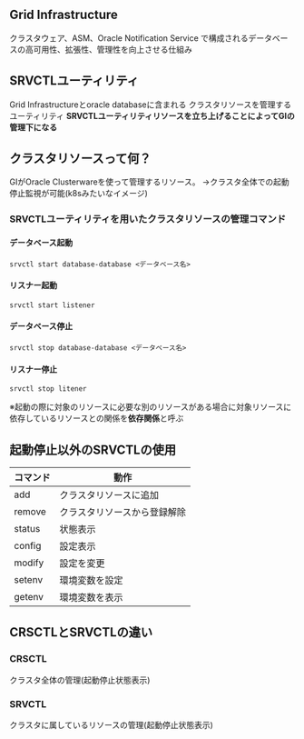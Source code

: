 ## Grid Infrastructure
クラスタウェア、ASM、Oracle Notification Service で構成されるデータベースの高可用性、拡張性、管理性を向上させる仕組み
## SRVCTLユーティリティ
Grid Infrastructureとoracle databaseに含まれる
クラスタリソースを管理するユーティリティ
**SRVCTLユーティリティリソースを立ち上げることによってGIの管理下になる**
## クラスタリソースって何？
GIがOracle Clusterwareを使って管理するリソース。
→クラスタ全体での起動停止監視が可能(k8sみたいなイメージ)
### SRVCTLユーティリティを用いたクラスタリソースの管理コマンド

#### データベース起動
`srvctl start database-database <データベース名>`
#### リスナー起動
`srvctl start listener`
#### データベース停止
`srvctl stop database-database <データベース名>`
#### リスナー停止
`srvctl stop litener`

※起動の際に対象のリソースに必要な別のリソースがある場合に対象リソースに依存しているリソースとの関係を**依存関係**と呼ぶ
## 起動停止以外のSRVCTLの使用

| コマンド   | 動作             |
| ------ | -------------- |
| add    | クラスタリソースに追加    |
| remove | クラスタリソースから登録解除 |
| status | 状態表示           |
| config | 設定表示           |
| modify | 設定を変更          |
| setenv | 環境変数を設定        |
| getenv | 環境変数を表示        |

##  CRSCTLとSRVCTLの違い
### CRSCTL
クラスタ全体の管理(起動停止状態表示)
### SRVCTL
クラスタに属しているリソースの管理(起動停止状態表示)